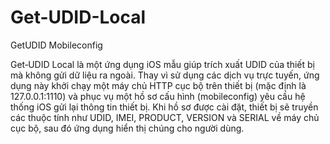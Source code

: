 # Get-UDID-Local
GetUDID Mobileconfig 

Get‑UDID Local là một ứng dụng iOS mẫu giúp trích xuất UDID của thiết bị mà không gửi dữ liệu ra ngoài. Thay vì sử dụng các dịch vụ trực tuyến, ứng dụng này khởi chạy một máy chủ HTTP cục bộ trên thiết bị (mặc định là 127.0.0.1:1110) và phục vụ một hồ sơ cấu hình (mobileconfig) yêu cầu hệ thống iOS gửi lại thông tin thiết bị. Khi hồ sơ được cài đặt, thiết bị sẽ truyền các thuộc tính như UDID, IMEI, PRODUCT, VERSION và SERIAL về máy chủ cục bộ, sau đó ứng dụng hiển thị chúng cho người dùng.
